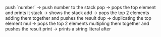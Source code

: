 push ´number´ -> push number to the stack
pop -> pops the top element and prints it
stack -> shows the stack
add -> pops the top 2 elements adding them together and pushes the result
dup -> duplicating the top element
mul -> pops the top 2 elements multipling them together and pushes the result
print -> prints a string literal after
